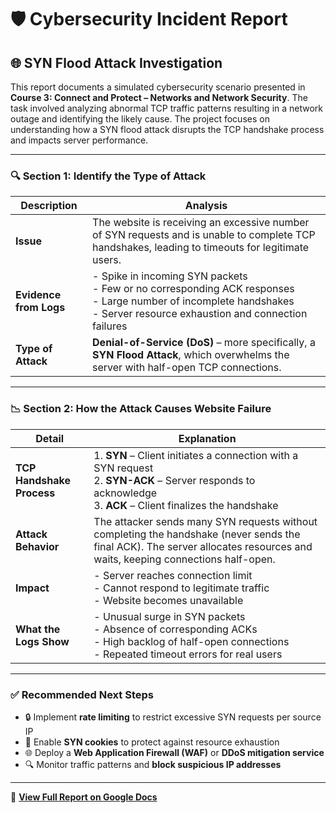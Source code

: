 # 🛡️ Cybersecurity Incident Report

## 🌐 SYN Flood Attack Investigation

This report documents a simulated cybersecurity scenario presented in **Course 3: Connect and Protect – Networks and Network Security**. The task involved analyzing abnormal TCP traffic patterns resulting in a network outage and identifying the likely cause. The project focuses on understanding how a SYN flood attack disrupts the TCP handshake process and impacts server performance.

---

### 🔍 Section 1: Identify the Type of Attack

| Description | Analysis |
|------------|----------|
| **Issue** | The website is receiving an excessive number of SYN requests and is unable to complete TCP handshakes, leading to timeouts for legitimate users. |
| **Evidence from Logs** | - Spike in incoming SYN packets<br>- Few or no corresponding ACK responses<br>- Large number of incomplete handshakes<br>- Server resource exhaustion and connection failures |
| **Type of Attack** | **Denial-of-Service (DoS)** – more specifically, a **SYN Flood Attack**, which overwhelms the server with half-open TCP connections. |

---

### 📉 Section 2: How the Attack Causes Website Failure

| Detail | Explanation |
|-------|-------------|
| **TCP Handshake Process** | 1. **SYN** – Client initiates a connection with a SYN request<br>2. **SYN-ACK** – Server responds to acknowledge<br>3. **ACK** – Client finalizes the handshake |
| **Attack Behavior** | The attacker sends many SYN requests without completing the handshake (never sends the final ACK). The server allocates resources and waits, keeping connections half-open. |
| **Impact** | - Server reaches connection limit<br>- Cannot respond to legitimate traffic<br>- Website becomes unavailable |
| **What the Logs Show** | - Unusual surge in SYN packets<br>- Absence of corresponding ACKs<br>- High backlog of half-open connections<br>- Repeated timeout errors for real users |

---

### ✅ Recommended Next Steps

- 🔒 Implement **rate limiting** to restrict excessive SYN requests per source IP  
- 🧠 Enable **SYN cookies** to protect against resource exhaustion  
- 🌐 Deploy a **Web Application Firewall (WAF)** or **DDoS mitigation service**  
- 🔍 Monitor traffic patterns and **block suspicious IP addresses**

---

📄 **[View Full Report on Google Docs](https://docs.google.com/document/d/14tc2pEy0CsoBpWABmDlveVUEOJjGsqHHV6nZt666GsQ/edit?usp=drive_link)**
